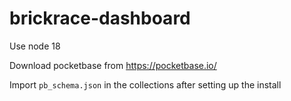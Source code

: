# brickrace-dashboard

Use node 18

Download pocketbase from https://pocketbase.io/

Import `pb_schema.json` in the collections after setting up the install
